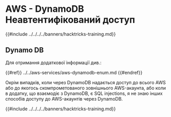 # AWS - DynamoDB Неавтентифікований доступ

{{#include ../../../../banners/hacktricks-training.md}}

## Dynamo DB

Для отримання додаткової інформації див.:

{{#ref}}
../../aws-services/aws-dynamodb-enum.md
{{#endref}}

Окрім випадків, коли через DynamoDB надається доступ до всього AWS або до якогось скомпрометованого зовнішнього AWS-акаунта, або коли в додатку, що взаємодіє з DynamoDB, є SQL injections, я не знаю інших способів доступу до AWS-акаунтів через DynamoDB.

{{#include ../../../../banners/hacktricks-training.md}}
